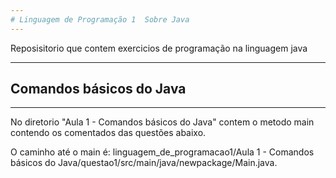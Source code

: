 ```yaml
---
# Linguagem de Programação 1  Sobre Java
---
```

 Reposisitorio que contem exercicios de programação na linguagem java
***
## Comandos básicos do Java
***
No diretorio "Aula 1 - Comandos básicos do Java" contem o metodo main contendo os comentados das questões abaixo.

O caminho até o main é: linguagem_de_programacao1/Aula 1 - Comandos básicos do Java/questao1/src/main/java/newpackage/Main.java.

